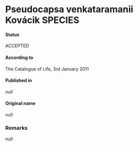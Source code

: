 # Pseudocapsa venkataramanii Kovácik SPECIES

#### Status
ACCEPTED

#### According to
The Catalogue of Life, 3rd January 2011

#### Published in
null

#### Original name
null

### Remarks
null